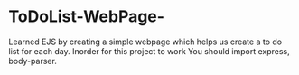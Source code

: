 # ToDoList-WebPage-
Learned EJS by creating a simple webpage which helps us create a to do list for each day.
Inorder for this project to work You should import express, body-parser.
